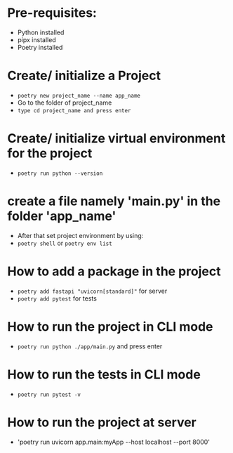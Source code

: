 # Pre-requisites:
- Python installed
- pipx installed
- Poetry installed

# Create/ initialize a Project
- `poetry new project_name --name app_name`
- Go to the folder of project_name
- `type cd project_name and press enter`

# Create/ initialize virtual environment for the project
- `poetry run python --version`

# create a file namely 'main.py' in the folder 'app_name'
- After that set project environment by using:
- `poetry shell` or `poetry env list`

# How to add a package in the project
- `poetry add fastapi "uvicorn[standard]"` for server
- `poetry add pytest` for tests

# How to run the project in CLI mode
- `poetry run python ./app/main.py` and press enter

# How to run the tests in CLI mode
- `poetry run pytest -v`

# How to run the project at server
- 'poetry run uvicorn app.main:myApp --host localhost --port 8000'